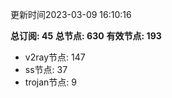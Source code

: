更新时间2023-03-09 16:10:16

**总订阅: 45**
**总节点: 630**
**有效节点: 193**
- v2ray节点: 147
- ss节点: 37
- trojan节点: 9
